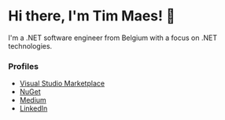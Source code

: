# Hi there, I'm Tim Maes! :wave:

I'm a .NET software engineer from Belgium with a focus on .NET technologies.

### Profiles

- [Visual Studio Marketplace](https://marketplace.visualstudio.com/Publishers/TimMaes)
- [NuGet](https://www.nuget.org/profiles/Tim-Maes)
- [Medium](https://medium.com/@timmaes)
- [LinkedIn](https://www.linkedin.com/in/tim-maes-93a82112a/)
